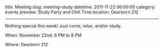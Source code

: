 title: Meeting
slug: meeting-study
datetime: 2011-11-22 06:00:00
category: events
preview: Study Party and Chill Time
location: Dearborn 212

---

Nothing special this week! Just come, relax, and/or study.

When: November 22nd, 6 PM to 8 PM

Where: Dearborn 212

